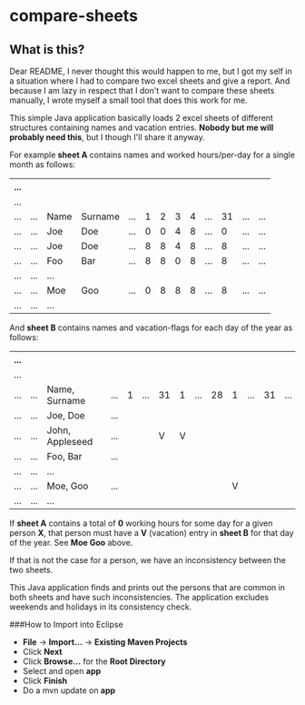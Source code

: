 # compare-sheets

## What is this?
Dear README, I never thought this would happen to me, but I got my self in a situation where I had to compare two excel sheets and give a report. And because I am lazy in respect that I don't want to compare these sheets manually, I wrote myself a small tool that does this work for me.

This simple Java application basically loads 2 excel sheets of different structures containing names and vacation entries. **Nobody but me will probably need this**, but I though I'll share it anyway.

For example **sheet A** contains names and worked hours/per-day for a single month as follows:<br>
<table class="tg">
  <tr>
    <th class="tg-031e">...</th>
    <th class="tg-031e"></th>
    <th class="tg-031e"></th>
    <th class="tg-031e"></th>
    <th class="tg-031e"></th>
    <th class="tg-031e"></th>
    <th class="tg-031e"></th>
    <th class="tg-031e"></th>
    <th class="tg-031e"></th>
    <th class="tg-031e"></th>
    <th class="tg-031e"></th>
    <th class="tg-031e"></th>
    <th class="tg-031e"></th>
  </tr>
  <tr>
    <td class="tg-031e">...</td>
    <td class="tg-031e"></td>
    <td class="tg-031e"></td>
    <td class="tg-031e"></td>
    <td class="tg-031e"></td>
    <td class="tg-031e"></td>
    <td class="tg-031e"></td>
    <td class="tg-031e"></td>
    <td class="tg-031e"></td>
    <td class="tg-031e"></td>
    <td class="tg-031e"></td>
    <td class="tg-031e"></td>
    <td class="tg-031e"></td>
  </tr>
  <tr>
    <td class="tg-031e">...</td>
    <td class="tg-031e">...</td>
    <td class="tg-031e">Name</td>
    <td class="tg-031e">Surname</td>
    <td class="tg-031e">...</td>
    <td class="tg-031e">1</td>
    <td class="tg-031e">2</td>
    <td class="tg-031e">3</td>
    <td class="tg-031e">4</td>
    <td class="tg-031e">...</td>
    <td class="tg-031e">31</td>
    <td class="tg-031e">...</td>
    <td class="tg-031e">...</td>
  </tr>
  <tr>
    <td class="tg-031e">...</td>
    <td class="tg-031e">...</td>
    <td class="tg-031e">Joe</td>
    <td class="tg-031e">Doe</td>
    <td class="tg-031e">...</td>
    <td class="tg-031e">0</td>
    <td class="tg-031e">0</td>
    <td class="tg-031e">4</td>
    <td class="tg-031e">8</td>
    <td class="tg-031e">...</td>
    <td class="tg-031e">0</td>
    <td class="tg-031e">...</td>
    <td class="tg-031e">...</td>
  </tr>
  <tr>
    <td class="tg-031e">...</td>
    <td class="tg-031e">...</td>
    <td class="tg-031e">Joe</td>
    <td class="tg-031e">Doe</td>
    <td class="tg-031e">...</td>
    <td class="tg-031e">8</td>
    <td class="tg-031e">8</td>
    <td class="tg-031e">4</td>
    <td class="tg-031e">8</td>
    <td class="tg-031e">...</td>
    <td class="tg-031e">8</td>
    <td class="tg-031e">...</td>
    <td class="tg-031e">...</td>
  </tr>
  <tr>
    <td class="tg-031e">...</td>
    <td class="tg-031e">...</td>
    <td class="tg-031e">Foo</td>
    <td class="tg-031e">Bar</td>
    <td class="tg-031e">...</td>
    <td class="tg-031e">8</td>
    <td class="tg-031e">8</td>
    <td class="tg-031e">0</td>
    <td class="tg-031e">8</td>
    <td class="tg-031e">...</td>
    <td class="tg-031e">8</td>
    <td class="tg-031e">...</td>
    <td class="tg-031e">...</td>
  </tr>
  <tr>
    <td class="tg-031e">...</td>
    <td class="tg-031e">...</td>
    <td class="tg-031e">...</td>
    <td class="tg-031e"></td>
    <td class="tg-031e"></td>
    <td class="tg-031e"></td>
    <td class="tg-031e"></td>
    <td class="tg-031e"></td>
    <td class="tg-031e"></td>
    <td class="tg-031e"></td>
    <td class="tg-031e"></td>
    <td class="tg-031e"></td>
    <td class="tg-031e"></td>
  </tr>
  <tr>
    <td class="tg-031e">...</td>
    <td class="tg-031e">...</td>
    <td class="tg-031e">Moe</td>
    <td class="tg-031e">Goo</td>
    <td class="tg-031e">...</td>
    <td class="tg-031e">0</td>
    <td class="tg-031e">8</td>
    <td class="tg-031e">8</td>
    <td class="tg-031e">8</td>
    <td class="tg-031e">...</td>
    <td class="tg-031e">8</td>
    <td class="tg-031e">...</td>
    <td class="tg-031e">...</td>
  </tr>
  <tr>
    <td class="tg-031e">...</td>
    <td class="tg-031e">...</td>
    <td class="tg-031e">...</td>
    <td class="tg-031e"></td>
    <td class="tg-031e"></td>
    <td class="tg-031e"></td>
    <td class="tg-031e"></td>
    <td class="tg-031e"></td>
    <td class="tg-031e"></td>
    <td class="tg-031e"></td>
    <td class="tg-031e"></td>
    <td class="tg-031e"></td>
    <td class="tg-031e"></td>
  </tr>
</table>

And **sheet B** contains names and vacation-flags for each day of the year as follows:<br>
<table class="tg">
  <tr>
    <th class="tg-031e">...</th>
    <th class="tg-031e"></th>
    <th class="tg-031e"></th>
    <th class="tg-031e"></th>
    <th class="tg-031e"></th>
    <th class="tg-031e"></th>
    <th class="tg-031e"></th>
    <th class="tg-031e"></th>
    <th class="tg-031e"></th>
    <th class="tg-031e"></th>
    <th class="tg-031e"></th>
    <th class="tg-031e"></th>
    <th class="tg-031e"></th>
    <th class="tg-031e"></th>
    <th class="tg-031e"></th>
  </tr>
  <tr>
    <td class="tg-031e">...</td>
    <td class="tg-031e"></td>
    <td class="tg-031e"></td>
    <td class="tg-031e"></td>
    <td class="tg-031e"></td>
    <td class="tg-031e"></td>
    <td class="tg-031e"></td>
    <td class="tg-031e"></td>
    <td class="tg-031e"></td>
    <td class="tg-031e"></td>
    <td class="tg-031e"></td>
    <td class="tg-031e"></td>
    <td class="tg-031e"></td>
    <td class="tg-031e"></td>
    <td class="tg-031e"></td>
  </tr>
  <tr>
    <td class="tg-031e">...</td>
    <td class="tg-031e">...</td>
    <td class="tg-031e">Name, Surname</td>
    <td class="tg-031e"></td>
    <td class="tg-031e">...</td>
    <td class="tg-031e">1</td>
    <td class="tg-031e">...</td>
    <td class="tg-031e">31</td>
    <td class="tg-031e">1</td>
    <td class="tg-031e">...</td>
    <td class="tg-031e">28</td>
    <td class="tg-031e">1</td>
    <td class="tg-031e">...</td>
    <td class="tg-031e">31</td>
    <td class="tg-031e">...</td>
  </tr>
  <tr>
    <td class="tg-031e">...</td>
    <td class="tg-031e">...</td>
    <td class="tg-031e">Joe, Doe</td>
    <td class="tg-031e"></td>
    <td class="tg-031e">...</td>
    <td class="tg-031e"></td>
    <td class="tg-031e"></td>
    <td class="tg-031e"></td>
    <td class="tg-031e"></td>
    <td class="tg-031e"></td>
    <td class="tg-031e"></td>
    <td class="tg-031e"></td>
    <td class="tg-031e"></td>
    <td class="tg-031e"></td>
    <td class="tg-031e"></td>
  </tr>
  <tr>
    <td class="tg-031e">...</td>
    <td class="tg-031e">...</td>
    <td class="tg-031e">John, Appleseed</td>
    <td class="tg-031e"></td>
    <td class="tg-031e">...</td>
    <td class="tg-031e"></td>
    <td class="tg-031e"></td>
    <td class="tg-031e">V</td>
    <td class="tg-031e">V</td>
    <td class="tg-031e"></td>
    <td class="tg-031e"></td>
    <td class="tg-031e"></td>
    <td class="tg-031e"></td>
    <td class="tg-031e"></td>
    <td class="tg-031e"></td>
  </tr>
  <tr>
    <td class="tg-031e">...</td>
    <td class="tg-031e">...</td>
    <td class="tg-031e">Foo, Bar</td>
    <td class="tg-031e"></td>
    <td class="tg-031e">...</td>
    <td class="tg-031e"></td>
    <td class="tg-031e"></td>
    <td class="tg-031e"></td>
    <td class="tg-031e"></td>
    <td class="tg-031e"></td>
    <td class="tg-031e"></td>
    <td class="tg-031e"></td>
    <td class="tg-031e"></td>
    <td class="tg-031e"></td>
    <td class="tg-031e"></td>
  </tr>
  <tr>
    <td class="tg-031e">...</td>
    <td class="tg-031e">...</td>
    <td class="tg-031e">...</td>
    <td class="tg-031e"></td>
    <td class="tg-031e"></td>
    <td class="tg-031e"></td>
    <td class="tg-031e"></td>
    <td class="tg-031e"></td>
    <td class="tg-031e"></td>
    <td class="tg-031e"></td>
    <td class="tg-031e"></td>
    <td class="tg-031e"></td>
    <td class="tg-031e"></td>
    <td class="tg-031e"></td>
    <td class="tg-031e"></td>
  </tr>
  <tr>
    <td class="tg-031e">...</td>
    <td class="tg-031e">...</td>
    <td class="tg-031e">Moe, Goo</td>
    <td class="tg-031e"></td>
    <td class="tg-031e">...</td>
    <td class="tg-031e"></td>
    <td class="tg-031e"></td>
    <td class="tg-031e"></td>
    <td class="tg-031e"></td>
    <td class="tg-031e"></td>
    <td class="tg-031e"></td>
    <td class="tg-031e">V</td>
    <td class="tg-031e"></td>
    <td class="tg-031e"></td>
    <td class="tg-031e"></td>
  </tr>
  <tr>
    <td class="tg-031e">...</td>
    <td class="tg-031e">...</td>
    <td class="tg-031e">...</td>
    <td class="tg-031e"></td>
    <td class="tg-031e"></td>
    <td class="tg-031e"></td>
    <td class="tg-031e"></td>
    <td class="tg-031e"></td>
    <td class="tg-031e"></td>
    <td class="tg-031e"></td>
    <td class="tg-031e"></td>
    <td class="tg-031e"></td>
    <td class="tg-031e"></td>
    <td class="tg-031e"></td>
    <td class="tg-031e"></td>
  </tr>
</table>

If **sheet A** contains a total of **0** working hours for some day for a given person **X**, that person must have a **V** (vacation) entry in **sheet B** for that day of the year. See **Moe Goo** above.

If that is not the case for a person, we have an inconsistency between the two sheets. 

This Java application finds and prints out the persons that are common in both sheets and have such inconsistencies. The application excludes weekends and holidays in its consistency check.

###How to Import into Eclipse
* **File** -> **Import...** -> **Existing Maven Projects**
* Click **Next**
* Click **Browse...** for the **Root Directory**
* Select and open **app**
* Click **Finish**
* Do a mvn update on **app**

